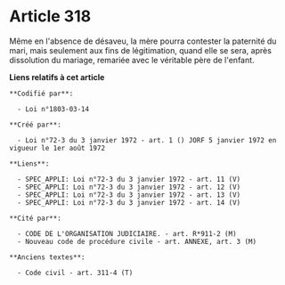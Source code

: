 # Article 318

Même en l'absence de désaveu, la mère pourra contester la paternité du mari, mais seulement aux fins de légitimation, quand
elle se sera, après dissolution du mariage, remariée avec le véritable père de l'enfant.

**Liens relatifs à cet article**

	**Codifié par**:

	  - Loi n°1803-03-14

	**Créé par**:

	  - Loi n°72-3 du 3 janvier 1972 - art. 1 () JORF 5 janvier 1972 en vigueur le 1er août 1972

	**Liens**:

	  - SPEC_APPLI: Loi n°72-3 du 3 janvier 1972 - art. 11 (V)
	  - SPEC_APPLI: Loi n°72-3 du 3 janvier 1972 - art. 12 (V)
	  - SPEC_APPLI: Loi n°72-3 du 3 janvier 1972 - art. 13 (V)
	  - SPEC_APPLI: Loi n°72-3 du 3 janvier 1972 - art. 14 (V)

	**Cité par**:

	  - CODE DE L'ORGANISATION JUDICIAIRE. - art. R*911-2 (M)
	  - Nouveau code de procédure civile - art. ANNEXE, art. 3 (M)

	**Anciens textes**:

	  - Code civil - art. 311-4 (T)
